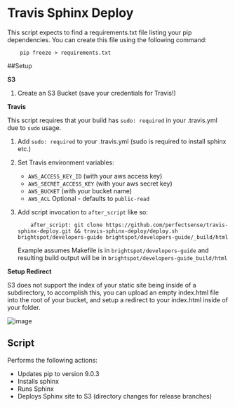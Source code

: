 # Travis Sphinx Deploy

This script expects to find a requirements.txt file listing your pip dependencies. You can create this file using the following command:

```
    pip freeze > requirements.txt
```

##Setup

**S3**

1. Create an S3 Bucket (save your credentials for Travis!)

**Travis**

This script requires that your build has `sudo: required` in your .travis.yml due
to `sudo` usage.

1. Add `sudo: required` to your .travis.yml (sudo is required to install sphinx etc.)
2. Set Travis environment variables: 
    * `AWS_ACCESS_KEY_ID` (with your aws access key)
    * `AWS_SECRET_ACCESS_KEY` (with your aws secret key)
    * `AWS_BUCKET` (with your bucket name)
    * `AWS_ACL` Optional - defaults to `public-read`
3. Add script invocation to `after_script` like so: 

    ```
        after_script: git clone https://github.com/perfectsense/travis-sphinx-deploy.git && travis-sphinx-deploy/deploy.sh brightspot/developers-guide brightspot/developers-guide/_build/html
    ```

    Example assumes Makefile is in `brightspot/developers-guide` and resulting build output will be in `brightspot/developers-guide_build/html` 

**Setup Redirect**

S3 does not support the index of your static site being inside of a subdirectory, to accomplish this, you can upload
an empty index.html file into the root of your bucket, and setup a redirect to your index.html inside of your folder.

![image](https://cloud.githubusercontent.com/assets/1299507/19402314/84e1e452-922e-11e6-89a3-5c3579503a10.png)

## Script

Performs the following actions:

* Updates pip to version 9.0.3
* Installs sphinx
* Runs Sphinx
* Deploys Sphinx site to S3 (directory changes for release branches)